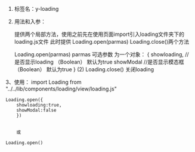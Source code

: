 1. 标签名：y-loading
2. 用法和入参：

    提供两个局部方法，使用之前先在使用页面import引入loading文件夹下的loading.js文件
    此时提供 Loading.open(parmas) Loading.close()两个方法

    Loading.open(parmas)
        parmas  可选参数 为一个对象：
            {
                showloading, //是否显示loading  （Boolean） 默认为true
                showModal //是否显示模态框 （Boolean） 默认为true
            }
    (2) Loading.close() 关闭loading

3、使用：
    import Loading from "../../lib/components/loading/view/loading.js"

    Loading.open({
        showloading:true,
        showModal:false
        })


        或

    Loading.open()
